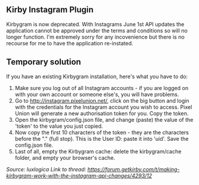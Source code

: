 ## Kirby Instagram Plugin

Kirbygram is now deprecated.
With Instagrams June 1st API updates the application cannot be approved under the terms and conditions so will no longer function.
I'm extremely sorry for any incovenience but there is no recourse for me to have the application re-instated.

## Temporary solution

If you have an existing Kirbygram installation, here's what you have to do:

1. Make sure you log out of all Instagram accounts - if you are logged on with your own account or someone else's, you will have problems.
2. Go to http://instagram.pixelunion.net/, click on the big button and login with the credentials for the Instagram account you wish to access. Pixel Union will generate a new authorisation token for you. Copy the token.
3. Open the kirbygram/config.json file, and change (paste) the value of the 'token' to the value you just copied.
4. Now copy the first 10 characters of the token - they are the characters before the "." (full stop). This is the User ID: paste it into 'uid'. Save the config.json file.
5. Last of all, empty the Kirbygram cache: delete the kirbygram/cache folder, and empty your browser's cache.

*Source: luxlogica*
*Link to thread: https://forum.getkirby.com/t/making-kirbygram-work-with-the-instagram-api-changes/4293/12*
